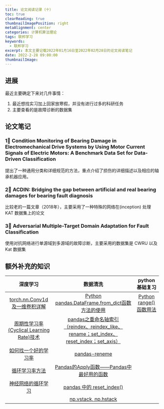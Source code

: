 ```yaml
---
title: 论文阅读记录（十）
toc: true
clearReading: true
thumbnailImagePosition: right
metaAlignment: center
categories: 计算机算法理论
tags: 联邦学习
keywords:
  - 联邦学习
excerpt: 本文主要记载2022年01月16日至2022年02月28日的论文阅读笔记
date: 2022-2-28 09:00:00
thumbnailImage:
---
```

<!-- toc -->

## 进展

 最近主要确定下来对几件事情：

1. 最近想找实习加上回家放寒假，并没有进行过多的科研任务
2. 主要查看的是故障诊断的数据集

## 论文笔记

### 1⃣️ Condition Monitoring of Bearing Damage in Electromechanical Drive Systems by Using Motor Current Signals of Electric Motors: A Benchmark Data Set for Data-Driven Classification

提出了一种通用分类和详细规范的方法，重点介绍了损伤的详细描述以及相应的轴承机器应用。

### 2⃣️ ACDIN: Bridging the gap between artificial and real bearing damages for bearing fault diagnosis

比较老的一篇文章（2018年），主要采用了一种特殊的网络在(inception) 处理 KAT 数据集上的论文

### 3⃣️ Adversarial Multiple-Target Domain Adaptation for Fault Classification

使用对抗网络进行单源域到多源域的故障诊断，主要采用的数据集是 CWRU 以及 Kat 数据集

## 额外补充的知识

|                           深度学习                           |                           数据清洗                           |                        python基础复习                        |
| :----------------------------------------------------------: | :----------------------------------------------------------: | :----------------------------------------------------------: |
| [torch.nn.Conv1d及一维卷积详解](https://blog.csdn.net/fy_2018/article/details/119489764) | [Python pandas.DataFrame.from_dict函数方法的使用](https://www.cjavapy.com/article/472/) | [Python range() 函数用法](https://www.runoob.com/python/python-func-range.html) |
| [周期性学习率(Cyclical Learning Rate)技术](https://blog.csdn.net/weixin_43896398/article/details/84762886) | [pandas之重命名轴索引（reindex、reindex_like、rename；set_index、reset_index；set_axis）](https://blog.csdn.net/ljr_123/article/details/105285226) |                                                              |
| [如何找一个好的学习率](https://zhuanlan.zhihu.com/p/62131313) | [pandas-reneme](https://pandas.pydata.org/pandas-docs/version/0.21/generated/pandas.DataFrame.rename.html#pandas-dataframe-rename) |                                                              |
|   [循环学习率方法](https://zhuanlan.zhihu.com/p/62131358)    | [Pandas的Apply函数——Pandas中最好用的函数](https://blog.csdn.net/qq_19528953/article/details/79348929) |                                                              |
| [神经网络的循环学习](https://www.yanxishe.com/columnDetail/24721) | [pandas 中的 reset_index()](https://www.cnblogs.com/keye/p/11229863.html) |                                                              |
|                                                              | [np.vstack, np.hstack](https://blog.csdn.net/u012609509/article/details/70319293) |                                                              |

